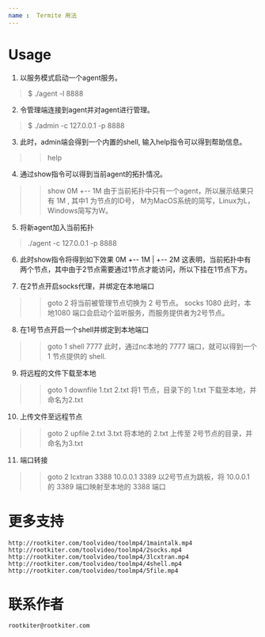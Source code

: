 ```yaml
---
name :  Termite 用法
---
```


# Usage

1. 以服务模式启动一个agent服务。

> $ ./agent -l 8888

2. 令管理端连接到agent并对agent进行管理。

> $ ./admin -c 127.0.0.1 -p 8888

3. 此时，admin端会得到一个内置的shell, 输入help指令可以得到帮助信息。

>> help

4. 通过show指令可以得到当前agent的拓扑情况。

>> show 
 0M
 +-- 1M
 由于当前拓扑中只有一个agent，所以展示结果只有 1M ,
  其中1 为节点的ID号，
  M为MacOS系统的简写，Linux为L，Windows简写为W。

5. 将新agent加入当前拓扑
> ./agent -c 127.0.0.1 -p 8888

6. 此时show指令将得到如下效果
 0M
 +-- 1M
 |   +-- 2M
  这表明，当前拓扑中有两个节点，其中由于2节点需要通过1节点才能访问，所以下挂在1节点下方。

7. 在2节点开启socks代理，并绑定在本地端口
>> goto 2
    将当前被管理节点切换为 2 号节点。
>> socks 1080
   此时，本地1080 端口会启动个监听服务，而服务提供者为2号节点。

8. 在1号节点开启一个shell并绑定到本地端口
>> goto 1
>> shell 7777
     此时，通过nc本地的 7777 端口，就可以得到一个 1 节点提供的 shell.

9. 将远程的文件下载至本地
>> goto 1
>> downfile 1.txt 2.txt
    将1 节点，目录下的 1.txt 下载至本地，并命名为2.txt

10. 上传文件至远程节点
>> goto 2
>> upfile 2.txt 3.txt
    将本地的 2.txt 上传至 2号节点的目录，并命名为3.txt

11. 端口转接
>> goto 2 
>> lcxtran 3388 10.0.0.1 3389
    以2号节点为跳板，将 10.0.0.1 的 3389 端口映射至本地的 3388 端口


# 更多支持
    http://rootkiter.com/toolvideo/toolmp4/1maintalk.mp4
    http://rootkiter.com/toolvideo/toolmp4/2socks.mp4
    http://rootkiter.com/toolvideo/toolmp4/3lcxtran.mp4
    http://rootkiter.com/toolvideo/toolmp4/4shell.mp4
    http://rootkiter.com/toolvideo/toolmp4/5file.mp4

# 联系作者
    rootkiter@rootkiter.com
